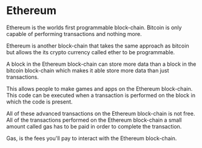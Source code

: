 # Ethereum
Ethereum is the worlds first programmable block-chain. Bitcoin is only capable of performing transactions and nothing more.

Ethereum is another block-chain that takes the same approach as bitcoin but allows the its crypto currency called ether to be programmable.

A block in the Ethereum block-chain can store more data than a block in the bitcoin block-chain which makes it able store more data than just transactions.

This allows people to make games and apps on the Ethereum block-chain. This code can be executed when a transaction is performed on the block in which the code is present.

All of these advanced transactions on the Ethereum block-chain is not free. All of the transactions performed on the Ethereum block-chain a small amount called gas has to be paid in order to complete the transaction.

Gas, is the fees you'll pay to interact with the Ethereum block-chain.